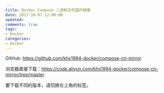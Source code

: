 ```yaml
---
title: Docker Compose 二进制文件国内镜像
date: 2017-10-07 12:00:00
updated:
comments: true
tags:
- Docker
categories:
- Docker
---
```


GitHub: https://github.com/khs1994-docker/compose-cn-mirror

浏览器直接下载：https://code.aliyun.com/khs1994-docker/compose-cn-mirror/tree/master

要下载不同的版本，请切换左上角的标签。

<!--more-->
